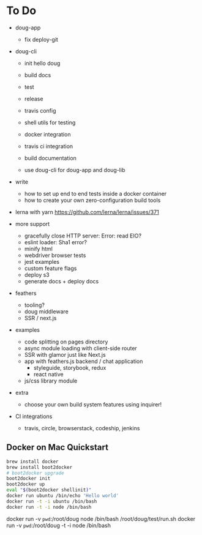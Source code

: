 # To Do

- doug-app
  - fix deploy-git
- doug-cli
  - init hello doug
  - build docs
  - test
  - release
  - travis config

  - shell utils for testing
  - docker integration
  - travis ci integration
  - build documentation
  - use doug-cli for doug-app and doug-lib


- write
  - how to set up end to end tests inside a docker container
  - how to create your own zero-configuration build tools

- lerna with yarn https://github.com/lerna/lerna/issues/371

- more support
  - gracefully close HTTP server: Error: read EIO?
  - eslint loader: Sha1 error?
  - minify html
  - webdriver browser tests
  - jest examples
  - custom feature flags
  - deploy s3
  - generate docs + deploy docs

- feathers
  - tooling?
  - doug middleware
  - SSR / next.js

- examples
  - code splitting on pages directory
  - async module loading with client-side router
  - SSR with glamor just like Next.js
  - app with feathers.js backend / chat application
    - styleguide, storybook, redux
    - react native
  - js/css library module

- extra
  - choose your own build system features using inquirer!

- CI integrations
  - travis, circle, browserstack, codeship, jenkins


## Docker on Mac Quickstart

```sh
brew install docker
brew install boot2docker
# boot2docker upgrade
boot2docker init
boot2docker up
eval "$(boot2docker shellinit)"
docker run ubuntu /bin/echo 'Hello world'
docker run -t -i ubuntu /bin/bash
docker run -t -i node /bin/bash
```

docker run -v `pwd`:/root/doug node /bin/bash /root/doug/test/run.sh
docker run -v `pwd`:/root/doug -t -i node /bin/bash

